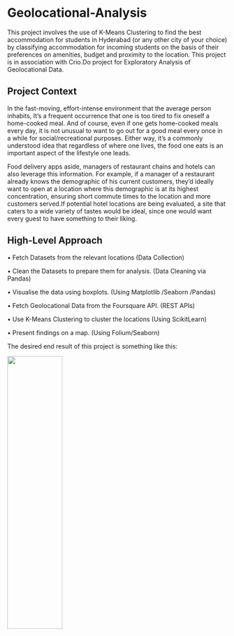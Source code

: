 # Geolocational-Analysis

This project involves the use of K-Means Clustering to find the best accommodation for
students in Hyderabad (or any other city of your choice) by classifying accommodation for
incoming students on the basis of their preferences on amenities, budget and proximity to
the location. This project is in association with Crio.Do project for Exploratory Analysis of Geolocational Data.

## Project Context

In the fast-moving, effort-intense environment that the average person inhabits, It’s a
frequent occurrence that one is too tired to fix oneself a home-cooked meal. And of course,
even if one gets home-cooked meals every day, it is not unusual to want to go out for a good
meal every once in a while for social/recreational purposes. Either way, it’s a commonly
understood idea that regardless of where one lives, the food one eats is an important aspect
of the lifestyle one leads.

Food delivery apps aside, managers of restaurant chains and hotels can also leverage this
information. For example, if a manager of a restaurant already knows the demographic of
his current customers, they’d ideally want to open at a location where this demographic is
at its highest concentration, ensuring short commute times to the location and more
customers served.If potential hotel locations are being evaluated, a site that caters to a wide
variety of tastes would be ideal, since one would want every guest to have something to
their liking.


## High-Level Approach

• Fetch Datasets from the relevant locations (Data Collection)

• Clean the Datasets to prepare them for analysis. (Data Cleaning via Pandas)

• Visualise the data using boxplots. (Using Matplotlib /Seaborn /Pandas)

• Fetch Geolocational Data from the Foursquare API. (REST APIs)

• Use K-Means Clustering to cluster the locations (Using ScikitLearn)

• Present findings on a map. (Using Folium/Seaborn)

The desired end result of this project is something like this:
<p>
 <img src="https://user-images.githubusercontent.com/52473549/210179896-58788780-d07e-447e-a4a8-7903ed611734.png" height="40%" width="50%"> 
</p>
